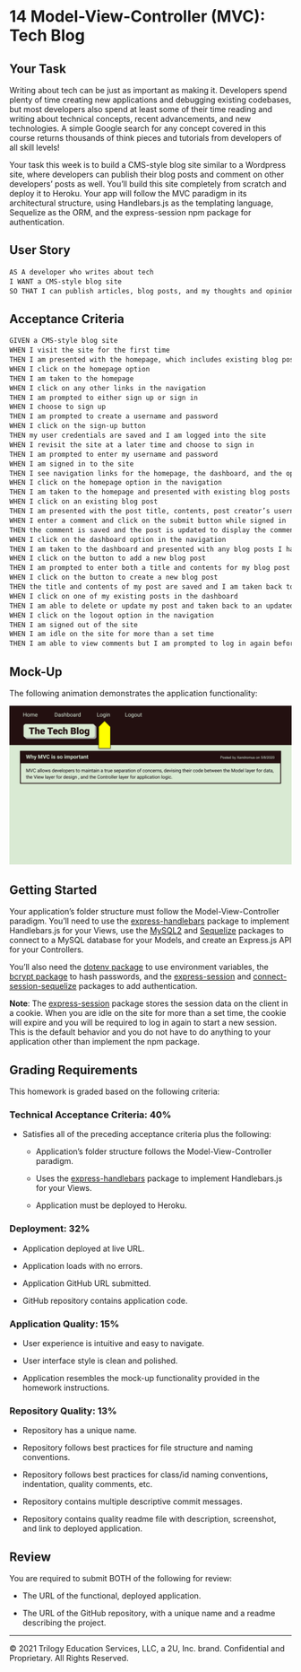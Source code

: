 # 14 Model-View-Controller (MVC): Tech Blog

## Your Task

Writing about tech can be just as important as making it. Developers spend plenty of time creating new applications and debugging existing codebases, but most developers also spend at least some of their time reading and writing about technical concepts, recent advancements, and new technologies. A simple Google search for any concept covered in this course returns thousands of think pieces and tutorials from developers of all skill levels!

Your task this week is to build a CMS-style blog site similar to a Wordpress site, where developers can publish their blog posts and comment on other developers’ posts as well. You’ll build this site completely from scratch and deploy it to Heroku. Your app will follow the MVC paradigm in its architectural structure, using Handlebars.js as the templating language, Sequelize as the ORM, and the express-session npm package for authentication.

## User Story

```md
AS A developer who writes about tech
I WANT a CMS-style blog site
SO THAT I can publish articles, blog posts, and my thoughts and opinions
```

## Acceptance Criteria

```md
GIVEN a CMS-style blog site
WHEN I visit the site for the first time
THEN I am presented with the homepage, which includes existing blog posts if any have been posted; navigation links for the homepage and the dashboard; and the option to log in
WHEN I click on the homepage option
THEN I am taken to the homepage
WHEN I click on any other links in the navigation
THEN I am prompted to either sign up or sign in
WHEN I choose to sign up
THEN I am prompted to create a username and password
WHEN I click on the sign-up button
THEN my user credentials are saved and I am logged into the site
WHEN I revisit the site at a later time and choose to sign in
THEN I am prompted to enter my username and password
WHEN I am signed in to the site
THEN I see navigation links for the homepage, the dashboard, and the option to log out
WHEN I click on the homepage option in the navigation
THEN I am taken to the homepage and presented with existing blog posts that include the post title and the date created
WHEN I click on an existing blog post
THEN I am presented with the post title, contents, post creator’s username, and date created for that post and have the option to leave a comment
WHEN I enter a comment and click on the submit button while signed in
THEN the comment is saved and the post is updated to display the comment, the comment creator’s username, and the date created
WHEN I click on the dashboard option in the navigation
THEN I am taken to the dashboard and presented with any blog posts I have already created and the option to add a new blog post
WHEN I click on the button to add a new blog post
THEN I am prompted to enter both a title and contents for my blog post
WHEN I click on the button to create a new blog post
THEN the title and contents of my post are saved and I am taken back to an updated dashboard with my new blog post -->
WHEN I click on one of my existing posts in the dashboard
THEN I am able to delete or update my post and taken back to an updated dashboard
WHEN I click on the logout option in the navigation
THEN I am signed out of the site
WHEN I am idle on the site for more than a set time
THEN I am able to view comments but I am prompted to log in again before I can add, update, or delete comments
```

## Mock-Up

The following animation demonstrates the application functionality:

![Animation cycles through signing into the app, clicking on buttons, and updating blog posts.](./Assets/14-mvc-homework-demo-01.gif) 

## Getting Started

Your application’s folder structure must follow the Model-View-Controller paradigm. You’ll need to use the [express-handlebars](https://www.npmjs.com/package/express-handlebars) package to implement Handlebars.js for your Views, use the [MySQL2](https://www.npmjs.com/package/mysql2) and [Sequelize](https://www.npmjs.com/package/sequelize) packages to connect to a MySQL database for your Models, and create an Express.js API for your Controllers.

You’ll also need the [dotenv package](https://www.npmjs.com/package/dotenv) to use environment variables, the [bcrypt package](https://www.npmjs.com/package/bcrypt) to hash passwords, and the [express-session](https://www.npmjs.com/package/express-session) and [connect-session-sequelize](https://www.npmjs.com/package/connect-session-sequelize) packages to add authentication.

**Note**: The [express-session](https://www.npmjs.com/package/express-session) package stores the session data on the client in a cookie. When you are idle on the site for more than a set time, the cookie will expire and you will be required to log in again to start a new session. This is the default behavior and you do not have to do anything to your application other than implement the npm package.

## Grading Requirements

This homework is graded based on the following criteria:

### Technical Acceptance Criteria: 40%

* Satisfies all of the preceding acceptance criteria plus the following:

    * Application’s folder structure follows the Model-View-Controller paradigm.

    * Uses the [express-handlebars](https://www.npmjs.com/package/express-handlebars) package to implement Handlebars.js for your Views.

    * Application must be deployed to Heroku.

### Deployment: 32%

* Application deployed at live URL.

* Application loads with no errors.

* Application GitHub URL submitted.

* GitHub repository contains application code.

### Application Quality: 15%

* User experience is intuitive and easy to navigate.

* User interface style is clean and polished.

* Application resembles the mock-up functionality provided in the homework instructions.

### Repository Quality: 13%

* Repository has a unique name.

* Repository follows best practices for file structure and naming conventions.

* Repository follows best practices for class/id naming conventions, indentation, quality comments, etc.

* Repository contains multiple descriptive commit messages.

* Repository contains quality readme file with description, screenshot, and link to deployed application.

## Review

You are required to submit BOTH of the following for review:

* The URL of the functional, deployed application.

* The URL of the GitHub repository, with a unique name and a readme describing the project.

---
© 2021 Trilogy Education Services, LLC, a 2U, Inc. brand. Confidential and Proprietary. All Rights Reserved.
